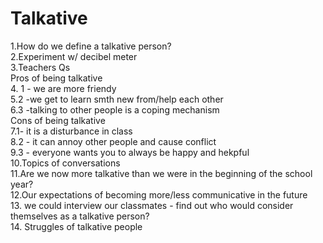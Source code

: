 # Talkative
1.How do we define a talkative person? </br>
2.Experiment w/ decibel meter <br />
3.Teachers Qs <br />
Pros of being talkative <br />
4. 1 - we are more friendy <br/>
5.2 -we get to learn smth new from/help each other </br>
6.3 -talking to other people is a coping mechanism </br>
Cons of being talkative <br />
7.1- it is a disturbance in class</br>
8.2 - it can annoy other people and cause conflict </br>
9.3 - everyone wants you to always be happy and hekpful</br> 
10.Topics of conversations <br />
11.Are we now more talkative than we were in the beginning of the school year? <br/>
12.Our expectations of becoming more/less communicative in the future <br />
13. we could interview our classmates - find out who would consider themselves as a talkative person? </br>
14. Struggles of talkative people
